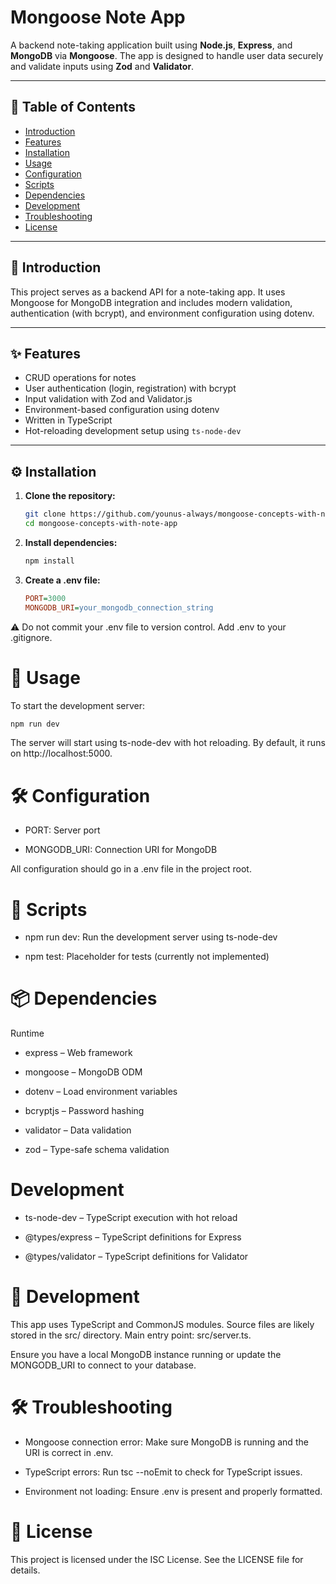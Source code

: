 # Mongoose Note App

A backend note-taking application built using **Node.js**, **Express**, and **MongoDB** via **Mongoose**. The app is designed to handle user data securely and validate inputs using **Zod** and **Validator**.

---

## 📑 Table of Contents

- [Introduction](#introduction)
- [Features](#features)
- [Installation](#installation)
- [Usage](#usage)
- [Configuration](#configuration)
- [Scripts](#scripts)
- [Dependencies](#dependencies)
- [Development](#development)
- [Troubleshooting](#troubleshooting)
- [License](#license)

---

## 🧭 Introduction

This project serves as a backend API for a note-taking app. It uses Mongoose for MongoDB integration and includes modern validation, authentication (with bcrypt), and environment configuration using dotenv.

---

## ✨ Features

- CRUD operations for notes
- User authentication (login, registration) with bcrypt
- Input validation with Zod and Validator.js
- Environment-based configuration using dotenv
- Written in TypeScript
- Hot-reloading development setup using `ts-node-dev`

---

## ⚙️ Installation

1. **Clone the repository:**

   ```bash
   git clone https://github.com/younus-always/mongoose-concepts-with-note-app.git
   cd mongoose-concepts-with-note-app
   ```

2. **Install dependencies:**
   ```bash
   npm install
   ```
3. **Create a .env file:**

   ```ini
   PORT=3000
   MONGODB_URI=your_mongodb_connection_string
   ```

⚠️ Do not commit your .env file to version control. Add .env to your .gitignore.

# 🚀 Usage

To start the development server:

```bash
npm run dev
```

The server will start using ts-node-dev with hot reloading. By default, it runs on http://localhost:5000.

# 🛠 Configuration

- PORT: Server port

- MONGODB_URI: Connection URI for MongoDB

All configuration should go in a .env file in the project root.

# 📜 Scripts

- npm run dev: Run the development server using ts-node-dev

- npm test: Placeholder for tests (currently not implemented)

# 📦 Dependencies

Runtime

- express – Web framework

- mongoose – MongoDB ODM

- dotenv – Load environment variables

- bcryptjs – Password hashing

- validator – Data validation

- zod – Type-safe schema validation

# Development

- ts-node-dev – TypeScript execution with hot reload

- @types/express – TypeScript definitions for Express

- @types/validator – TypeScript definitions for Validator

# 🧪 Development

This app uses TypeScript and CommonJS modules. Source files are likely stored in the src/ directory. Main entry point: src/server.ts.

Ensure you have a local MongoDB instance running or update the MONGODB_URI to connect to your database.

# 🛠 Troubleshooting

- Mongoose connection error: Make sure MongoDB is running and the URI is correct in .env.

- TypeScript errors: Run tsc --noEmit to check for TypeScript issues.

- Environment not loading: Ensure .env is present and properly formatted.

# 📄 License

This project is licensed under the ISC License. See the LICENSE file for details.
